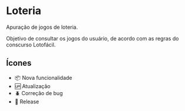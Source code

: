 # Loteria
Apuração de jogos de loteria.

Objetivo de consultar os jogos do usuário, de acordo com as regras do conscurso Lotofácil.

## Ícones
- :package: Nova funcionalidade
- :up: Atualização
- :beetle: Correção de bug
- :checkered_flag: Release
